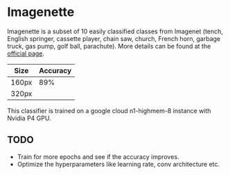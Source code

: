 # Imagenette

Imagenette is a subset of 10 easily classified classes from Imagenet 
(tench, English springer, cassette player, chain saw, church, French horn, garbage truck, gas pump, golf ball, parachute). More details
can be found at the [official page](https://github.com/fastai/imagenette).  

| Size  | Accuracy |
| ------------- | ------------- |
| 160px  | 89% |
| 320px |  |

This classifier is trained on a google cloud n1-highmem-8 instance with Nvidia P4 GPU.

## TODO
* Train for more epochs and see if the accuracy improves.
* Optimize the hyperparameters like learning rate, conv architecture etc.

